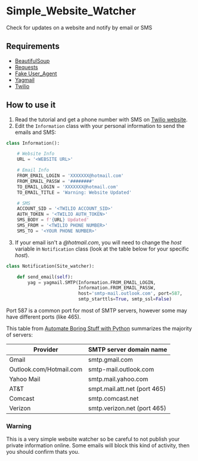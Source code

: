 # Simple_Website_Watcher
Check for updates on a website and notify by email or SMS

## Requirements
* [BeautifulSoup](https://pypi.org/project/beautifulsoup4/)
* [Requests](https://pypi.org/project/requests/)
* [Fake User_Agent](https://pypi.org/project/fake-useragent/)
* [Yagmail](https://pypi.org/project/yagmail/)
* [Twilio](https://github.com/twilio/twilio-python)

## How to use it
1) Read the tutorial and get a phone number with SMS on [Twilio website](https://www.twilio.com/docs/sms/tutorials/how-to-send-sms-messages-python). 
2) Edit the ```Information``` class with your personal information to send the emails and SMS:
```Python
class Information():

    # Website Info
    URL = '<WEBSITE URL>'

    # Email Info
    FROM_EMAIL_LOGIN = 'XXXXXXX@hotmail.com'
    FROM_EMAIL_PASSW = '########'
    TO_EMAIL_LOGIN = 'XXXXXXX@hotmail.com'
    TO_EMAIL_TITLE = 'Warning: Website Updated'

    # SMS
    ACCOUNT_SID = '<TWILIO ACCOUNT_SID>'
    AUTH_TOKEN = '<TWILIO AUTH_TOKEN>'
    SMS_BODY = f'{URL} Updated'
    SMS_FROM = '<TWILIO PHONE NUMBER>'
    SMS_TO = '<YOUR PHONE NUMBER>'
 ```
3) If your email isn't a *@hotmail.com*, you will need to change the *host* variable in ```Notification``` class (look at the table below for your specific *host*).
```Python
class Notification(Site_watcher):

    def send_email(self):
        yag = yagmail.SMTP(Information.FROM_EMAIL_LOGIN,
                           Information.FROM_EMAIL_PASSW,
                           host='smtp-mail.outlook.com', port=587,
                           smtp_starttls=True, smtp_ssl=False)
```

Port 587 is a common port for most of SMTP servers, however some may have different ports (like 465). 

This table from [Automate Boring Stuff with Python](http://automatetheboringstuff.com/2e/chapter18/) summarizes the majority of servers:

| Provider                | SMTP server domain name      |
|-------------------------|------------------------------|
| Gmail                   | smtp.gmail.com               |
| Outlook.com/Hotmail.com | smtp-mail.outlook.com        |
| Yahoo Mail              | smtp.mail.yahoo.com          |
| AT&T                    | smpt.mail.att.net (port 465) |
| Comcast                 | smtp.comcast.net             |
| Verizon                 | smtp.verizon.net (port 465)  |

### Warning
This is a very simple website watcher so be careful to not publish your private information online. Some emails will block this kind of activity, then you should confirm thats you. 
